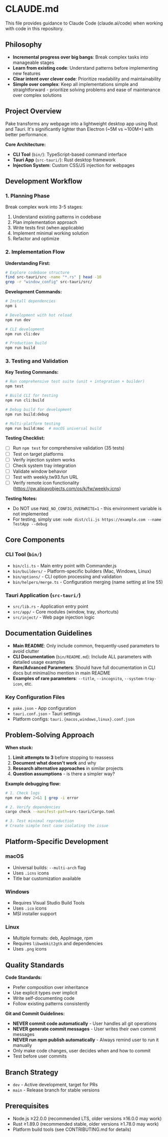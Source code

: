 # CLAUDE.md

This file provides guidance to Claude Code (claude.ai/code) when working with code in this repository.

## Philosophy

- **Incremental progress over big bangs**: Break complex tasks into manageable stages
- **Learn from existing code**: Understand patterns before implementing new features
- **Clear intent over clever code**: Prioritize readability and maintainability
- **Simple over complex**: Keep all implementations simple and straightforward - prioritize solving problems and ease of maintenance over complex solutions

## Project Overview

Pake transforms any webpage into a lightweight desktop app using Rust and Tauri. It's significantly lighter than Electron (~5M vs ~100M+) with better performance.

**Core Architecture:**

- **CLI Tool** (`bin/`): TypeScript-based command interface
- **Tauri App** (`src-tauri/`): Rust desktop framework
- **Injection System**: Custom CSS/JS injection for webpages

## Development Workflow

### 1. Planning Phase

Break complex work into 3-5 stages:

1. Understand existing patterns in codebase
2. Plan implementation approach
3. Write tests first (when applicable)
4. Implement minimal working solution
5. Refactor and optimize

### 2. Implementation Flow

**Understanding First:**

```bash
# Explore codebase structure
find src-tauri/src -name "*.rs" | head -10
grep -r "window_config" src-tauri/src/
```

**Development Commands:**

```bash
# Install dependencies
npm i

# Development with hot reload
npm run dev

# CLI development
npm run cli:dev

# Production build
npm run build
```

### 3. Testing and Validation

**Key Testing Commands:**

```bash
# Run comprehensive test suite (unit + integration + builder)
npm test

# Build CLI for testing
npm run cli:build

# Debug build for development
npm run build:debug

# Multi-platform testing
npm run build:mac  # macOS universal build
```

**Testing Checklist:**

- [ ] Run `npm test` for comprehensive validation (35 tests)
- [ ] Test on target platforms
- [ ] Verify injection system works
- [ ] Check system tray integration
- [ ] Validate window behavior
- [ ] Test with weekly.tw93.fun URL
- [ ] Verify remote icon functionality (https://gw.alipayobjects.com/os/k/fw/weekly.icns)

**Testing Notes:**

- Do NOT use `PAKE_NO_CONFIG_OVERWRITE=1` - this environment variable is not implemented
- For testing, simply use: `node dist/cli.js https://example.com --name TestApp --debug`

## Core Components

### CLI Tool (`bin/`)

- `bin/cli.ts` - Main entry point with Commander.js
- `bin/builders/` - Platform-specific builders (Mac, Windows, Linux)
- `bin/options/` - CLI option processing and validation
- `bin/helpers/merge.ts` - Configuration merging (name setting at line 55)

### Tauri Application (`src-tauri/`)

- `src/lib.rs` - Application entry point
- `src/app/` - Core modules (window, tray, shortcuts)
- `src/inject/` - Web page injection logic

## Documentation Guidelines

- **Main README**: Only include common, frequently-used parameters to avoid clutter
- **CLI Documentation** (`bin/README.md`): Include ALL parameters with detailed usage examples
- **Rare/Advanced Parameters**: Should have full documentation in CLI docs but minimal/no mention in main README
- **Examples of rare parameters**: `--title`, `--incognito`, `--system-tray-icon`, etc.

### Key Configuration Files

- `pake.json` - App configuration
- `tauri.conf.json` - Tauri settings
- Platform configs: `tauri.{macos,windows,linux}.conf.json`

## Problem-Solving Approach

**When stuck:**

1. **Limit attempts to 3** before stopping to reassess
2. **Document what doesn't work** and why
3. **Research alternative approaches** in similar projects
4. **Question assumptions** - is there a simpler way?

**Example debugging flow:**

```bash
# 1. Check logs
npm run dev 2>&1 | grep -i error

# 2. Verify dependencies
cargo check --manifest-path=src-tauri/Cargo.toml

# 3. Test minimal reproduction
# Create simple test case isolating the issue
```

## Platform-Specific Development

### macOS

- Universal builds: `--multi-arch` flag
- Uses `.icns` icons
- Title bar customization available

### Windows

- Requires Visual Studio Build Tools
- Uses `.ico` icons
- MSI installer support

### Linux

- Multiple formats: deb, AppImage, rpm
- Requires `libwebkit2gtk` and dependencies
- Uses `.png` icons

## Quality Standards

**Code Standards:**

- Prefer composition over inheritance
- Use explicit types over implicit
- Write self-documenting code
- Follow existing patterns consistently

**Git and Commit Guidelines:**

- **NEVER commit code automatically** - User handles all git operations
- **NEVER generate commit messages** - User writes their own commit messages
- **NEVER run npm publish automatically** - Always remind user to run it manually
- Only make code changes, user decides when and how to commit
- Test before user commits

## Branch Strategy

- `dev` - Active development, target for PRs
- `main` - Release branch for stable versions

## Prerequisites

- Node.js ≥22.0.0 (recommended LTS, older versions ≥16.0.0 may work)
- Rust ≥1.89.0 (recommended stable, older versions ≥1.78.0 may work)
- Platform build tools (see CONTRIBUTING.md for details)
